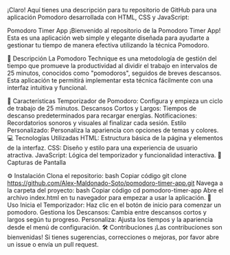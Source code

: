
¡Claro! Aquí tienes una descripción para tu repositorio de GitHub para una aplicación Pomodoro desarrollada con HTML, CSS y JavaScript:

Pomodoro Timer App
¡Bienvenido al repositorio de la Pomodoro Timer App! Esta es una aplicación web simple y elegante diseñada para ayudarte a gestionar tu tiempo de manera efectiva utilizando la técnica Pomodoro.

📜 Descripción
La Pomodoro Technique es una metodología de gestión del tiempo que promueve la productividad al dividir el trabajo en intervalos de 25 minutos, conocidos como "pomodoros", seguidos de breves descansos. Esta aplicación te permitirá implementar esta técnica fácilmente con una interfaz intuitiva y funcional.

🚀 Características
Temporizador de Pomodoro: Configura y empieza un ciclo de trabajo de 25 minutos.
Descansos Cortos y Largos: Tiempos de descanso predeterminados para recargar energías.
Notificaciones: Recordatorios sonoros y visuales al finalizar cada sesión.
Estilo Personalizado: Personaliza la apariencia con opciones de temas y colores.
💻 Tecnologías Utilizadas
HTML: Estructura básica de la página y elementos de la interfaz.
CSS: Diseño y estilo para una experiencia de usuario atractiva.
JavaScript: Lógica del temporizador y funcionalidad interactiva.
📸 Capturas de Pantalla

⚙️ Instalación
Clona el repositorio:
bash
Copiar código
git clone https://github.com/Alex-Maldonado-Soto/pomodoro-timer-app.git
Navega a la carpeta del proyecto:
bash
Copiar código
cd pomodoro-timer-app
Abre el archivo index.html en tu navegador para empezar a usar la aplicación.
📝 Uso
Inicia el Temporizador: Haz clic en el botón de inicio para comenzar un pomodoro.
Gestiona los Descansos: Cambia entre descansos cortos y largos según tu progreso.
Personaliza: Ajusta los tiempos y la apariencia desde el menú de configuración.
🛠️ Contribuciones
¡Las contribuciones son bienvenidas! Si tienes sugerencias, correcciones o mejoras, por favor abre un issue o envía un pull request.
